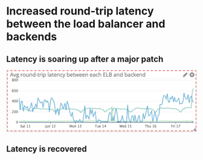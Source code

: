 # Increased round-trip latency between the load balancer and backends

## Latency is soaring up after a major patch

![](images/increased_round_trip_latency.png)
## Latency is recovered


